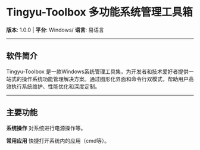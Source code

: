 # Tingyu-Toolbox 多功能系统管理工具箱



**版本**: 1.0.0 | **平台**: Windows/ **语言**: 易语言

---

##  软件简介
Tingyu-Toolbox 是一款Windows系统管理工具集，为开发者和技术爱好者提供一站式的操作系统功能管理解决方案。通过图形化界面和命令行双模式，帮助用户高效执行系统维护、性能优化和深度定制。

---

##  主要功能
**系统操作**
对系统进行电源操作等。

**常用应用**
快捷打开系统内的应用（cmd等）。

